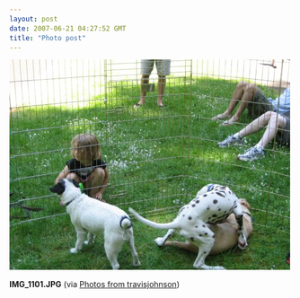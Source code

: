```yaml
---
layout: post
date: 2007-06-21 04:27:52 GMT
title: "Photo post"
---
```

![travisj](/images/b6667a7a58f31650fef118d4382044834f20c0074be8f9e08027f77480d9cb9a.jpg)

<b>IMG_1101.JPG</b> (via <a href="http://www.flickr.com/photos/travisjohnson/578584251/">Photos from travisjohnson</a>)